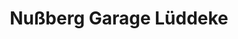 ---
title: "Nußberg Garage Lüddeke"
url: /braunschweig/nussberg-garage-lueddeke/
shop: Autowerkstatt
---